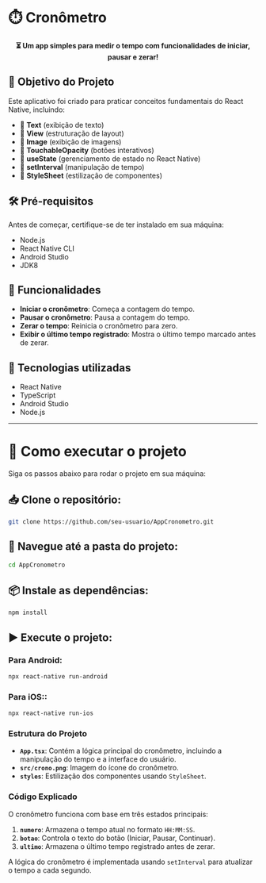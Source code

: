 # ⏱️ Cronômetro

<div align="center">
  <strong>⏳ Um app simples para medir o tempo com funcionalidades de iniciar, pausar e zerar!</strong>
</div>

## 🎯 Objetivo do Projeto

Este aplicativo foi criado para praticar conceitos fundamentais do React Native, incluindo:

- 📌 **Text** (exibição de texto)
- 📌 **View** (estruturação de layout)
- 📌 **Image** (exibição de imagens)
- 📌 **TouchableOpacity** (botões interativos)
- 📌 **useState** (gerenciamento de estado no React Native)
- 📌 **setInterval** (manipulação de tempo)
- 📌 **StyleSheet** (estilização de componentes)

## 🛠️ Pré-requisitos

Antes de começar, certifique-se de ter instalado em sua máquina:

- Node.js
- React Native CLI
- Android Studio
- JDK8

## 📌 Funcionalidades

- **Iniciar o cronômetro**: Começa a contagem do tempo.
- **Pausar o cronômetro**: Pausa a contagem do tempo.
- **Zerar o tempo**: Reinicia o cronômetro para zero.
- **Exibir o último tempo registrado**: Mostra o último tempo marcado antes de zerar.

## 🎨 Tecnologias utilizadas

- React Native
- TypeScript
- Android Studio
- Node.js

---

# 🚀 Como executar o projeto

Siga os passos abaixo para rodar o projeto em sua máquina:

## 📥 Clone o repositório:
```bash
git clone https://github.com/seu-usuario/AppCronometro.git 
````

## 📂 Navegue até a pasta do projeto:
```bash
cd AppCronometro
````

## 📦 Instale as dependências:
```bash
npm install 
````

## ▶️ Execute o projeto:

### Para Android:
```bash
npx react-native run-android
```

### Para iOS::
```bash
npx react-native run-ios
```

### Estrutura do Projeto

- **`App.tsx`**: Contém a lógica principal do cronômetro, incluindo a manipulação do tempo e a interface do usuário.
- **`src/crono.png`**: Imagem do ícone do cronômetro.
- **`styles`**: Estilização dos componentes usando `StyleSheet`.

### Código Explicado

O cronômetro funciona com base em três estados principais:

1. **`numero`**: Armazena o tempo atual no formato `HH:MM:SS`.
2. **`botao`**: Controla o texto do botão (Iniciar, Pausar, Continuar).
3. **`ultimo`**: Armazena o último tempo registrado antes de zerar.

A lógica do cronômetro é implementada usando `setInterval` para atualizar o tempo a cada segundo.

